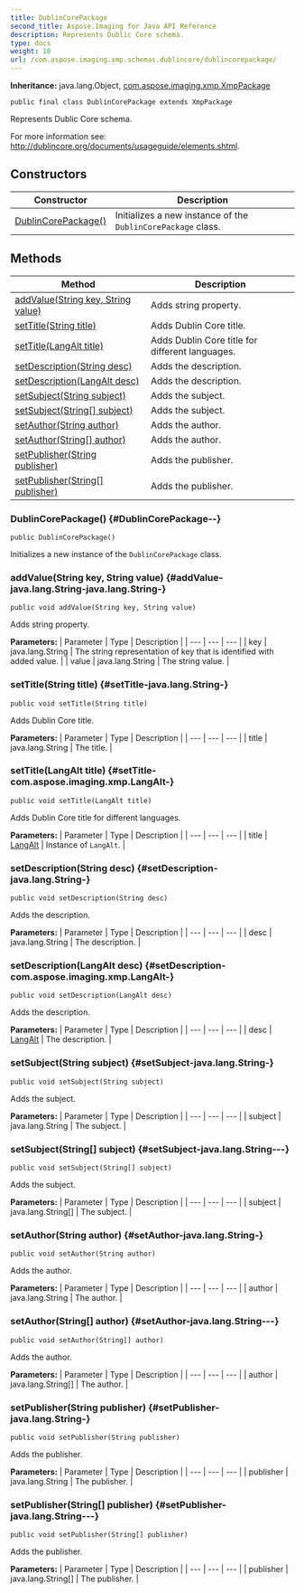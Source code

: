 ```yaml
---
title: DublinCorePackage
second_title: Aspose.Imaging for Java API Reference
description: Represents Dublic Core schema.
type: docs
weight: 10
url: /com.aspose.imaging.xmp.schemas.dublincore/dublincorepackage/
---
```

**Inheritance:**
java.lang.Object, [com.aspose.imaging.xmp.XmpPackage](../../com.aspose.imaging.xmp/xmppackage)
```
public final class DublinCorePackage extends XmpPackage
```

Represents Dublic Core schema.

For more information see: http://dublincore.org/documents/usageguide/elements.shtml.
## Constructors

| Constructor | Description |
| --- | --- |
| [DublinCorePackage()](#DublinCorePackage--) | Initializes a new instance of the `DublinCorePackage` class. |
## Methods

| Method | Description |
| --- | --- |
| [addValue(String key, String value)](#addValue-java.lang.String-java.lang.String-) | Adds string property. |
| [setTitle(String title)](#setTitle-java.lang.String-) | Adds Dublin Core title. |
| [setTitle(LangAlt title)](#setTitle-com.aspose.imaging.xmp.LangAlt-) | Adds Dublin Core title for different languages. |
| [setDescription(String desc)](#setDescription-java.lang.String-) | Adds the description. |
| [setDescription(LangAlt desc)](#setDescription-com.aspose.imaging.xmp.LangAlt-) | Adds the description. |
| [setSubject(String subject)](#setSubject-java.lang.String-) | Adds the subject. |
| [setSubject(String[] subject)](#setSubject-java.lang.String---) | Adds the subject. |
| [setAuthor(String author)](#setAuthor-java.lang.String-) | Adds the author. |
| [setAuthor(String[] author)](#setAuthor-java.lang.String---) | Adds the author. |
| [setPublisher(String publisher)](#setPublisher-java.lang.String-) | Adds the publisher. |
| [setPublisher(String[] publisher)](#setPublisher-java.lang.String---) | Adds the publisher. |
### DublinCorePackage() {#DublinCorePackage--}
```
public DublinCorePackage()
```


Initializes a new instance of the `DublinCorePackage` class.

### addValue(String key, String value) {#addValue-java.lang.String-java.lang.String-}
```
public void addValue(String key, String value)
```


Adds string property.

**Parameters:**
| Parameter | Type | Description |
| --- | --- | --- |
| key | java.lang.String | The string representation of key that is identified with added value. |
| value | java.lang.String | The string value. |

### setTitle(String title) {#setTitle-java.lang.String-}
```
public void setTitle(String title)
```


Adds Dublin Core title.

**Parameters:**
| Parameter | Type | Description |
| --- | --- | --- |
| title | java.lang.String | The title. |

### setTitle(LangAlt title) {#setTitle-com.aspose.imaging.xmp.LangAlt-}
```
public void setTitle(LangAlt title)
```


Adds Dublin Core title for different languages.

**Parameters:**
| Parameter | Type | Description |
| --- | --- | --- |
| title | [LangAlt](../../com.aspose.imaging.xmp/langalt) | Instance of `LangAlt`. |

### setDescription(String desc) {#setDescription-java.lang.String-}
```
public void setDescription(String desc)
```


Adds the description.

**Parameters:**
| Parameter | Type | Description |
| --- | --- | --- |
| desc | java.lang.String | The description. |

### setDescription(LangAlt desc) {#setDescription-com.aspose.imaging.xmp.LangAlt-}
```
public void setDescription(LangAlt desc)
```


Adds the description.

**Parameters:**
| Parameter | Type | Description |
| --- | --- | --- |
| desc | [LangAlt](../../com.aspose.imaging.xmp/langalt) | The description. |

### setSubject(String subject) {#setSubject-java.lang.String-}
```
public void setSubject(String subject)
```


Adds the subject.

**Parameters:**
| Parameter | Type | Description |
| --- | --- | --- |
| subject | java.lang.String | The subject. |

### setSubject(String[] subject) {#setSubject-java.lang.String---}
```
public void setSubject(String[] subject)
```


Adds the subject.

**Parameters:**
| Parameter | Type | Description |
| --- | --- | --- |
| subject | java.lang.String[] | The subject. |

### setAuthor(String author) {#setAuthor-java.lang.String-}
```
public void setAuthor(String author)
```


Adds the author.

**Parameters:**
| Parameter | Type | Description |
| --- | --- | --- |
| author | java.lang.String | The author. |

### setAuthor(String[] author) {#setAuthor-java.lang.String---}
```
public void setAuthor(String[] author)
```


Adds the author.

**Parameters:**
| Parameter | Type | Description |
| --- | --- | --- |
| author | java.lang.String[] | The author. |

### setPublisher(String publisher) {#setPublisher-java.lang.String-}
```
public void setPublisher(String publisher)
```


Adds the publisher.

**Parameters:**
| Parameter | Type | Description |
| --- | --- | --- |
| publisher | java.lang.String | The publisher. |

### setPublisher(String[] publisher) {#setPublisher-java.lang.String---}
```
public void setPublisher(String[] publisher)
```


Adds the publisher.

**Parameters:**
| Parameter | Type | Description |
| --- | --- | --- |
| publisher | java.lang.String[] | The publisher. |

